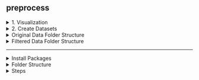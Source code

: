 ## preprocess


<details><summary>1. Visualization</summary>

```bash
$ python visualCheck.py
```

</details>


<details><summary>2. Create Datasets</summary>

### version 1 (whole image as bounding box)

```bash
$ python splitdata.py
```

- output: ../../datasets/data_v1/ (.pts)

```bash
$ python pts2yolo.py 
```

- output: ../../datasets/data_v1/labels/ (.txt)


### version 2 (approximate bounding box with +- 20 pixels)

```bash
$ python splitdata.py
```

- output: ../../datasets/data_v1/ (.pts)

```bash
$ python pts2yolo_v2.py 
```

- output: ../../datasets/data_v1/labels/ (.txt)


### version 3

```bash
$ python splitdata_yolo.py
```

- output: ../../datasets/data_v2/ (.txt)


### version 4



</details>




<details><summary>Original Data Folder Structure</summary>

```
ivslab_facial_train/
├── 300W/
    ├── images/
        └── .png
    └── labels/
        └── .pts
├── afw/
    ├── images/
    └── labels/
├── helen/
    ├── images/
    └── labels/
├── ibug/
    ├── images/
    └── labels/
└── IFPW/
    ├── images/
    └── labels/
```

</details>


<details><summary>Filtered Data Folder Structure</summary>

```
ivslab_facial_train_filtered/
├── 300W/
    ├── images/
    └── labels/
├── afw/
    ├── images/
    └── labels/
├── helen/
    ├── images/
    └── labels/
├── ibug/
    ├── images/
    └── labels/
└── IFPW/
    ├── images/
    └── labels/
```

</details>

---

<details><summary>Install Packages</summary>

```
$ pip install pyarrow
$ pip install scikit-learn
```

</details>


<details><summary>Folder Structure</summary>

```
preprocess/
├── visualCheck.py
├── visualCheck_filtered.py
├── splitdata.py
├── splitdata_v2.py
├── splitdata_yolo.py
├── duplicateCheck.py
├── pts2yolo.py
└── pts2yolo_v2.py
```

</details>


<details><summary>Steps</summary>

0. visualCheck.py

- data: 3549 / 888 (v1-v3)
- data_filtered: 3249 / 813 (v4)

### v1

1. splitdata.py
2. pts2yolo.py (whole image as bounding box)

### v2

1. splitdata.py
2. pts2yolo_v2.py (+- 20 pixels)

### v3

1. splitdata_yolo.py

### v4

1. duplicateCheck.py
2. splitdata_v2.py

train conf: 0.5
nms: 0.3

</details>



